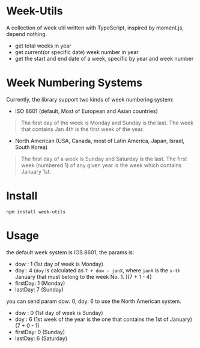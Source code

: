 # Week-Utils
A collection of week util written with TypeScript, inspired by moment.js, depend nothing.

- get total weeks in year
- get current(or specific date) week number in year
- get the start and end date of a week, specific by year and week number

# Week Numbering Systems

Currently, the library support two kinds of week numbering system:

- ISO 8601 (default, Most of European and Asian countries)
>The first day of the week is Monday and Sunday is the last.
The week that contains Jan 4th is the first week of the year.

- North American (USA, Canada, most of Latin America, Japan, Israel, South Korea)
>The first day of a week is Sunday and Saturday is the last.
The first week (numbered 1) of any given year is the week which contains January 1st.

# Install

`npm install week-utils`

# Usage

the default week system is IOS 8601, the params is:

- dow : 1 (1st day of week is Monday)
- doy : 4 (`doy` is calculated as `7 + dow - janX`, where `janX` is the `x-th` January that must belong to the week No. 1. )(7 + 1 - 4)
- firstDay: 1 (Monday)
- lastDay: 7 (Sunday)


you can send param dow: 0, doy: 6 to use the North American system.

- dow : 0 (1st day of week is Sunday)
- doy : 6 (1st week of the year is the one that contains the 1st of January)(7 + 0 - 1)
- firstDay: 0 (Sunday)
- lastDay: 6 (Saturday)



